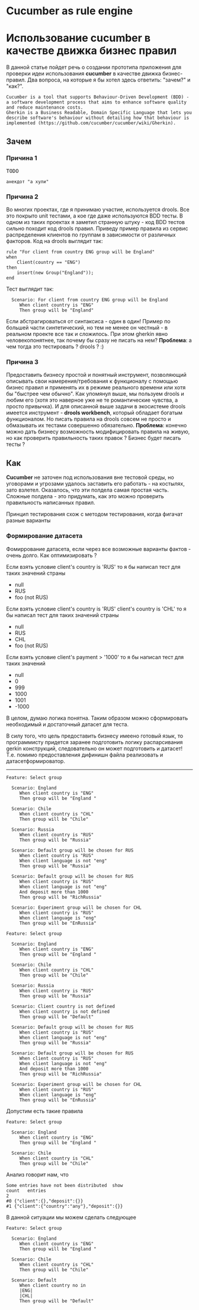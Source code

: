 # Cucumber as rule engine
# Использование cucumber в качестве движка бизнес правил

В данной статье пойдет речь о создании прототипа приложения для проверки идеи использования **cucumber** в качестве движка бизнес-правил. 
Два вопроса, на которые я бы хотел здесь ответить: "зачем?" и "как?".

```
Cucumber is a tool that supports Behaviour-Driven Development (BDD) - a software development process that aims to enhance software quality and reduce maintenance costs.
Gherkin is a Business Readable, Domain Specific Language that lets you describe software's behaviour without detailing how that behaviour is implemented (https://github.com/cucumber/cucumber/wiki/Gherkin).
```

## Зачем
### Причина 1
<kbd>TODO</kbd>
```
анекдот "а хули"
```
### Причина 2
Во многих проектах, где я принимаю участие, используется drools. Все это покрыто unit тестами, а кое где даже используются BDD тесты. В одном из таких проектах я заметил странную штуку - код BDD тестов сильно походит код drools правил. 
Приведу пример правила из сервис распределения клиентов по группам в зависимости от различных факторов. Код на drools выглядит так:
```drools
rule "For client from country ENG group will be England"
when
    Client(country == "ENG")
then
    insert(new Group("England"));
end
```
Тест выглядит так:
```gherkin
  Scenario: For client from country ENG group will be England
     When client country is "ENG"
     Then group will be "England"
```
Если абстрагироваться от синтаксиса - один в один! Пример по большей части синтетический, но тем не менее он честный - в реальном проекте все так и сложилось. При этом gherkin явно человекопонятнее, так почему бы сразу не писать на нем?
__Проблема__: а чем тогда это тестировать ? drools ? :)

### Причина 3
Предоставить бизнесу простой и понятный инструмент, позволяющий описывать свои намерения/требования к функционалу с помощью бизнес правил и применять их в режиме реального времени или хотя бы "быстрее чем обычно".
Как упомянул выше, мы пользуем drools и любим его (хотя это наверное уже не те романтические чувства, а просто привычка). И для описанной выше задачи в экосистеме drools имеется инструмент - __drools workbench__, который обладает богатым функционалом. Но писать правила на drools совсем не просто и обмазывать их тестами совершенно обязательно. 
__Проблема__: конечно можно дать бизнесу возможность модифицировать правила на живую, но как проверить правильность таких правок ? Бизнес будет писать тесты ? 

## Как
**Сucumber** не заточен под использования вне тестовой среды, но уговорами и угрозами удалось заставить его работать - на костылях, зато взлетел. Оказалось, что эти полдела самая простая часть. Сложные полдела - это придумать, как это можно проверить правильность написанных правил.

Принцип тестирования схож с методом тестирования, когда фигачат разные варианты 
### Формирование датасета
Фомиррование датасета, если через все возможные варианты фактов - очень долго. Как оптимизировать ?

Если взять условие
client's country is 'RUS'
то я бы написал тест для таких значений страны
- null
- RUS
- foo (not RUS)

Если взять условие
client's country is 'RUS'
client's country is 'CHL'
то я бы написал тест для таких значений страны
- null
- RUS
- CHL
- foo (not RUS)

Если взять условие
client's payment > '1000'
то я бы написал тест для таких значений
- null
- 0
- 999
- 1000
- 1001
- -1000

В целом, думаю логика понятна. Таким образом можно сформировать необходимый и достаточный датасет для теста.

В силу того, что цель предоставить бизнесу имеено готовый язык, то программисту придется заранее подготовить логику распарсивания gerkin конструкций, следовательно он может подготовить и датасет!
Т.е. помимо предоставления дифинишн файла реализовать и датасетформироватор.

----
```
Feature: Select group

  Scenario: England
     When client country is "ENG"
     Then group will be "England "

  Scenario: Chile
     When client country is "CHL"
     Then group will be "Chile"

  Scenario: Russia
     When client country is "RUS"
     Then group will be "Russia"

  Scenario: Default group will be chosen for RUS
     When client country is "RUS"
     When client language is not "eng"
     Then group will be "Russia"

  Scenario: Default group will be chosen for RUS
     When client country is "RUS"
     When client language is not "eng"
     And deposit more than 1000
     Then group will be "RichRussia"

  Scenario: Experiment group will be chosen for CHL
     When client country is "RUS"
     When client language is "eng"
     Then group will be "EnRussia"
```

```
Feature: Select group

  Scenario: England
     When client country is "ENG"
     Then group will be "England "

  Scenario: Chile
     When client country is "CHL"
     Then group will be "Chile"

  Scenario: Russia
     When client country is "RUS"
     Then group will be "Russia"

  Scenario: Client country is not defined
     When client country is not defined
     Then group will be "Default"

  Scenario: Default group will be chosen for RUS
     When client country is "RUS"
     When client language is not "eng"
     Then group will be "Russia"

  Scenario: Default group will be chosen for RUS
     When client country is "RUS"
     When client language is not "eng"
     And deposit more than 1000
     Then group will be "RichRussia"

  Scenario: Experiment group will be chosen for CHL
     When client country is "RUS"
     When client language is "eng"
     Then group will be "EnRussia"
```

Допустим есть такие правила
```
Feature: Select group

  Scenario: England
     When client country is "ENG"
     Then group will be "England "

  Scenario: Chile
     When client country is "CHL"
     Then group will be "Chile"
```
Анализ говорит нам, что 
```
Some entries have not been distributed  show
count	entries
2	
#0 {"client":{},"deposit":{}}
#1 {"client":{"country":"any"},"deposit":{}}
```
В данной ситуации мы можем сделать следующее
```
Feature: Select group

  Scenario: England
     When client country is "ENG"
     Then group will be "England "

  Scenario: Chile
     When client country is "CHL"
     Then group will be "Chile"

  Scenario: Default
     When client country no in
     |ENG|
     |CHL|
     Then group will be "Default"
```